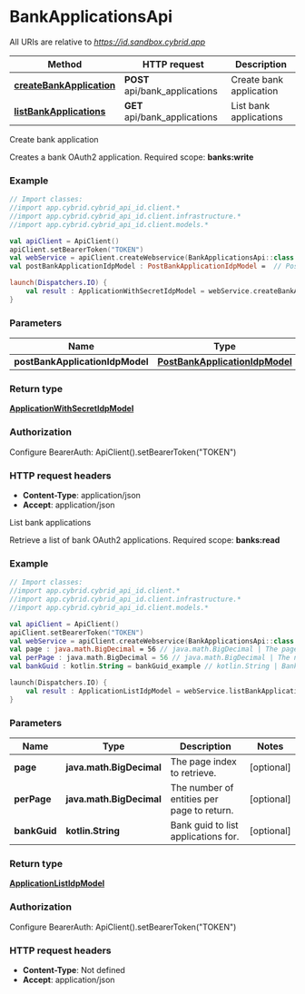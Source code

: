 # BankApplicationsApi

All URIs are relative to *https://id.sandbox.cybrid.app*

Method | HTTP request | Description
------------- | ------------- | -------------
[**createBankApplication**](BankApplicationsApi.md#createBankApplication) | **POST** api/bank_applications | Create bank application
[**listBankApplications**](BankApplicationsApi.md#listBankApplications) | **GET** api/bank_applications | List bank applications



Create bank application

Creates a bank OAuth2 application.  Required scope: **banks:write**

### Example
```kotlin
// Import classes:
//import app.cybrid.cybrid_api_id.client.*
//import app.cybrid.cybrid_api_id.client.infrastructure.*
//import app.cybrid.cybrid_api_id.client.models.*

val apiClient = ApiClient()
apiClient.setBearerToken("TOKEN")
val webService = apiClient.createWebservice(BankApplicationsApi::class.java)
val postBankApplicationIdpModel : PostBankApplicationIdpModel =  // PostBankApplicationIdpModel | 

launch(Dispatchers.IO) {
    val result : ApplicationWithSecretIdpModel = webService.createBankApplication(postBankApplicationIdpModel)
}
```

### Parameters

Name | Type | Description  | Notes
------------- | ------------- | ------------- | -------------
 **postBankApplicationIdpModel** | [**PostBankApplicationIdpModel**](PostBankApplicationIdpModel.md)|  |

### Return type

[**ApplicationWithSecretIdpModel**](ApplicationWithSecretIdpModel.md)

### Authorization


Configure BearerAuth:
    ApiClient().setBearerToken("TOKEN")

### HTTP request headers

 - **Content-Type**: application/json
 - **Accept**: application/json


List bank applications

Retrieve a list of bank OAuth2 applications.  Required scope: **banks:read**

### Example
```kotlin
// Import classes:
//import app.cybrid.cybrid_api_id.client.*
//import app.cybrid.cybrid_api_id.client.infrastructure.*
//import app.cybrid.cybrid_api_id.client.models.*

val apiClient = ApiClient()
apiClient.setBearerToken("TOKEN")
val webService = apiClient.createWebservice(BankApplicationsApi::class.java)
val page : java.math.BigDecimal = 56 // java.math.BigDecimal | The page index to retrieve.
val perPage : java.math.BigDecimal = 56 // java.math.BigDecimal | The number of entities per page to return.
val bankGuid : kotlin.String = bankGuid_example // kotlin.String | Bank guid to list applications for.

launch(Dispatchers.IO) {
    val result : ApplicationListIdpModel = webService.listBankApplications(page, perPage, bankGuid)
}
```

### Parameters

Name | Type | Description  | Notes
------------- | ------------- | ------------- | -------------
 **page** | **java.math.BigDecimal**| The page index to retrieve. | [optional]
 **perPage** | **java.math.BigDecimal**| The number of entities per page to return. | [optional]
 **bankGuid** | **kotlin.String**| Bank guid to list applications for. | [optional]

### Return type

[**ApplicationListIdpModel**](ApplicationListIdpModel.md)

### Authorization


Configure BearerAuth:
    ApiClient().setBearerToken("TOKEN")

### HTTP request headers

 - **Content-Type**: Not defined
 - **Accept**: application/json

